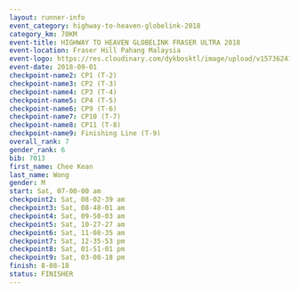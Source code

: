 ```yaml
---
layout: runner-info 
event_category: highway-to-heaven-globelink-2018 
category_km: 70KM 
event-title: HIGHWAY TO HEAVEN GLOBELINK FRASER ULTRA 2018 
event-location: Fraser Hill Pahang Malaysia 
event-logo: https://res.cloudinary.com/dykbosktl/image/upload/v1573624145/Logo/download_nnzjlh.png 
event-date: 2018-09-01 
checkpoint-name2: CP1 (T-2) 
checkpoint-name3: CP2 (T-3) 
checkpoint-name4: CP3 (T-4) 
checkpoint-name5: CP4 (T-5) 
checkpoint-name6: CP9 (T-6) 
checkpoint-name7: CP10 (T-7) 
checkpoint-name8: CP11 (T-8) 
checkpoint-name9: Finishing Line (T-9) 
overall_rank: 7
gender_rank: 6
bib: 7013
first_name: Chee Kean
last_name: Wong
gender: M
start: Sat, 07-00-00 am
checkpoint2: Sat, 08-02-39 am
checkpoint3: Sat, 08-48-01 am
checkpoint4: Sat, 09-50-03 am
checkpoint5: Sat, 10-27-27 am
checkpoint6: Sat, 11-08-35 am
checkpoint7: Sat, 12-35-53 pm
checkpoint8: Sat, 01-51-01 pm
checkpoint9: Sat, 03-08-18 pm
finish: 8-08-18
status: FINISHER
---
```

